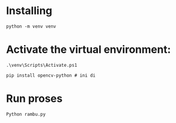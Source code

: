 # Installing
```
python -m venv venv
```

# Activate the virtual environment:
```
.\venv\Scripts\Activate.ps1

pip install opencv-python # ini di
```


# Run proses
```
Python rambu.py
```